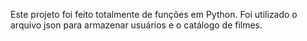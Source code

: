 Este projeto foi feito totalmente de funções em Python. Foi utilizado o arquivo json para armazenar usuários e o catálogo de filmes.   
